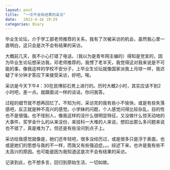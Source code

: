 ```yaml
---
layout: post
title:  "一次不会有结果的采访"
date:   2012-4-16 19:29
categories: Diary
---
```


毕业生论坛，介于学工部老师推荐的关系，我有了次被采访的机会，虽然我心里一直明白，这只会是次不会有结果的采访。

大概前几天，我不小心打错了电话，（我以为是青年网主编的）得知是党宣的，因为毕业生论坛想采访我，邓老师推荐的。我愣了老半天，我觉得这对我来说是不可能的事，像我这样的学校不安分子，上毕业生论坛就像国家派我上月球一样，我迟疑了半分钟才答应下来接受采访，好吧。唉。

采访是今天下午4：30在民博前石凳上进行的。历时大概2小时，其实应该不到2小时吧，差一点。就跟面试一样的谈话，你问我答。

过程的细节就不想再回忆了。不知为何，采访完的我有些小不愉快，或是有些失落感吧，反正就是种不高兴的感觉。小学妹的问题，个人感觉问得比较杂乱，目的性也不是很强。也不怪别人，像我这样的没什么很明显特征，又没做什么惊天动地的大事件，奖学金什么的从来没份，来挂科一大堆的人来说，想扣出那么多问题来说也不错了，真是难为了。但还是有些没问到点子上。

采访给我感觉就像是，她们还年轻吧，很多没经历过，或是很多只是浮于表面，也或是她们的思想与我的不一样，而我又有些强迫症。。。综述下来，也许是我有些不太高兴的原因。也可能是因为我知道这是次不会有结果的采访。

记录到此，也不想多言，回归到原始生活，一切如故。
